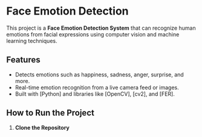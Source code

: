 # Face Emotion Detection

This project is a **Face Emotion Detection System** that can recognize human emotions from facial expressions using computer vision and machine learning techniques.

## Features
- Detects emotions such as happiness, sadness, anger, surprise, and more.
- Real-time emotion recognition from a live camera feed or images.
- Built with [Python] and libraries like [OpenCV], [cv2], and [FER].

## How to Run the Project
1. **Clone the Repository**
   ```bash
   
